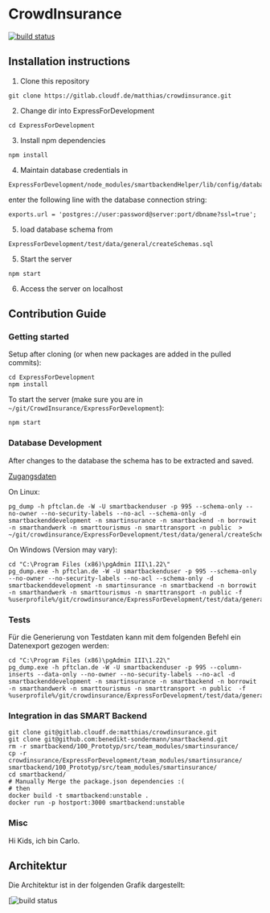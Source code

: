 # CrowdInsurance

[![build status](https://gitlab.cloudf.de/matthias/crowdinsurance/badges/master/build.svg)](https://gitlab.cloudf.de/matthias/crowdinsurance/commits/master)

## Installation instructions

1. Clone this repository
```
git clone https://gitlab.cloudf.de/matthias/crowdinsurance.git
```
2. Change dir into ExpressForDevelopment
```
cd ExpressForDevelopment
```
3. Install npm dependencies
```
npm install
```
4. Maintain database credentials in
```
ExpressForDevelopment/node_modules/smartbackendHelper/lib/config/database.js
```
enter the following line with the database connection string:
```
exports.url = 'postgres://user:password@server:port/dbname?ssl=true';
```
5. load database schema from
```
ExpressForDevelopment/test/data/general/createSchemas.sql
```
5. Start the server
```
npm start
```
6. Access the server on localhost


## Contribution Guide

### Getting started

Setup after cloning (or when new packages are added in the pulled commits):

```
cd ExpressForDevelopment
npm install
```

To start the server (make sure you are in `~/git/CrowdInsurance/ExpressForDevelopment`):
```
npm start
```

### Database Development

After changes to the database the schema has to be extracted and saved.

[Zugangsdaten](https://trello.com/c/Z3u0u06M)


On Linux:
```
pg_dump -h pftclan.de -W -U smartbackenduser -p 995 --schema-only --no-owner --no-security-labels --no-acl --schema-only -d smartbackenddevelopment -n smartinsurance -n smartbackend -n borrowit -n smarthandwerk -n smarttourismus -n smarttransport -n public  > ~/git/crowdinsurance/ExpressForDevelopment/test/data/general/createSchemas.sql
```

On Windows (Version may vary):
```
cd "C:\Program Files (x86)\pgAdmin III\1.22\"
pg_dump.exe -h pftclan.de -W -U smartbackenduser -p 995 --schema-only --no-owner --no-security-labels --no-acl --schema-only -d smartbackenddevelopment -n smartinsurance -n smartbackend -n borrowit -n smarthandwerk -n smarttourismus -n smarttransport -n public -f %userprofile%/git/crowdinsurance/ExpressForDevelopment/test/data/general/createSchemas.sql
```

### Tests

Für die Generierung von Testdaten kann mit dem folgenden Befehl ein Datenexport gezogen werden:
```
cd "C:\Program Files (x86)\pgAdmin III\1.22\"
pg_dump.exe -h pftclan.de -W -U smartbackenduser -p 995 --column-inserts --data-only --no-owner --no-security-labels --no-acl -d smartbackenddevelopment -n smartinsurance -n smartbackend -n borrowit -n smarthandwerk -n smarttourismus -n smarttransport -n public  -f %userprofile%/git/crowdinsurance/ExpressForDevelopment/test/data/general/testdatenEinfuegen.sql
```

### Integration in das SMART Backend

```
git clone git@gitlab.cloudf.de:matthias/crowdinsurance.git
git clone git@github.com:benedikt-sondermann/smartbackend.git
rm -r smartbackend/100_Prototyp/src/team_modules/smartinsurance/
cp -r crowdinsurance/ExpressForDevelopment/team_modules/smartinsurance/ smartbackend/100_Prototyp/src/team_modules/smartinsurance/
cd smartbackend/
# Manually Merge the package.json dependencies :(
# then
docker build -t smartbackend:unstable .
docker run -p hostport:3000 smartbackend:unstable
```

### Misc

Hi Kids, ich bin Carlo.

## Architektur

Die Architektur ist in der folgenden Grafik dargestellt:

[![build status](http://www.datamation.com/img/2010/10/software-project2.jpg)
